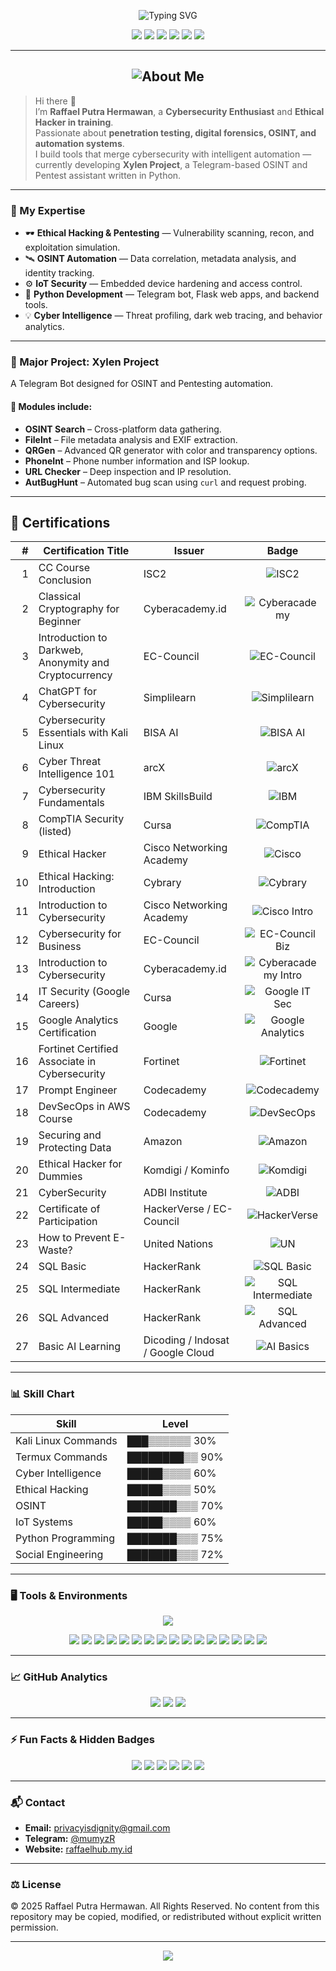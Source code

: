 <!-- Raffael Putra Hermawan GitHub README -->

<p align="center">
  <img src="https://readme-typing-svg.demolab.com?font=CMATRIX&size=45&duration=3000&pause=1000&color=00FF00&center=true&vCenter=true&width=900&lines=Raffael+Putra+Hermawan;Cybersecurity+%26+Ethical+Hacker;Developer+of+Xylen+Project;Red+Team+Cybersecurity" alt="Typing SVG" />
</p>

<p align="center">
  <img src="https://img.shields.io/badge/Status-Active-brightgreen?style=for-the-badge&logo=github" />
  <img src="https://img.shields.io/badge/Focus-Cybersecurity%20%7C%20OSINT-red?style=for-the-badge&logo=kalilinux" />
  <img src="https://img.shields.io/badge/Language-Python%20%7C%20HTML%20%7C%20JS-yellow?style=for-the-badge&logo=python" />
  <img src="https://img.shields.io/badge/Platform-Termux%20%7C%20Linux-blue?style=for-the-badge&logo=linux" />
  <img src="https://komarev.com/ghpvc/?username=raffaelhub&label=Visitors&color=ff0000&style=for-the-badge" />
  <img src="https://img.shields.io/github/followers/raffaelhub?style=for-the-badge&logo=github&label=Followers" />
</p>

---

<h2 align="center">
  <img src="https://readme-typing-svg.demolab.com?font=Minecraft&size=28&pause=1000&color=FFD700&center=true&vCenter=true&width=500&lines=About+Me" alt="About Me" />
</h2>

> Hi there 👋  
> I’m **Raffael Putra Hermawan**, a **Cybersecurity Enthusiast** and **Ethical Hacker in training**.  
> Passionate about **penetration testing, digital forensics, OSINT, and automation systems**.  
> I build tools that merge cybersecurity with intelligent automation — currently developing **Xylen Project**, a Telegram-based OSINT and Pentest assistant written in Python.  

---

### 🧠 My Expertise
- 🕶️ **Ethical Hacking & Pentesting** — Vulnerability scanning, recon, and exploitation simulation.  
- 🛰️ **OSINT Automation** — Data correlation, metadata analysis, and identity tracking.  
- ⚙️ **IoT Security** — Embedded device hardening and access control.  
- 💾 **Python Development** — Telegram bot, Flask web apps, and backend tools.  
- 💡 **Cyber Intelligence** — Threat profiling, dark web tracing, and behavior analytics.

---

### 🚀 Major Project: Xylen Project
A Telegram Bot designed for OSINT and Pentesting automation.
#### 🔧 Modules include:
- **OSINT Search** – Cross-platform data gathering.  
- **FileInt** – File metadata analysis and EXIF extraction.  
- **QRGen** – Advanced QR generator with color and transparency options.  
- **PhoneInt** – Phone number information and ISP lookup.  
- **URL Checker** – Deep inspection and IP resolution.  
- **AutBugHunt** – Automated bug scan using `curl` and request probing.  

---

## 🏅 Certifications

| # | Certification Title | Issuer | Badge |
|---:|--------------------|--------|:-----:|
| 1 | CC Course Conclusion | ISC2 | ![ISC2](https://img.shields.io/badge/CC%20Course-ISC2-blue?style=flat-square) |
| 2 | Classical Cryptography for Beginner | Cyberacademy.id | ![Cyberacademy](https://img.shields.io/badge/Classical%20Cryptography-Cyberacademy.id-blue?style=flat-square) |
| 3 | Introduction to Darkweb, Anonymity and Cryptocurrency | EC-Council | ![EC-Council](https://img.shields.io/badge/Darkweb%20%26%20Anonymity-EC--Council-red?style=flat-square) |
| 4 | ChatGPT for Cybersecurity | Simplilearn | ![Simplilearn](https://img.shields.io/badge/ChatGPT%20for%20Cybersecurity-Simplilearn-orange?style=flat-square) |
| 5 | Cybersecurity Essentials with Kali Linux | BISA AI | ![BISA AI](https://img.shields.io/badge/Cybersecurity%20Essentials-BISA%20AI-green?style=flat-square) |
| 6 | Cyber Threat Intelligence 101 | arcX | ![arcX](https://img.shields.io/badge/Cyber%20Threat%20Intelligence-arcX-blue?style=flat-square) |
| 7 | Cybersecurity Fundamentals | IBM SkillsBuild | ![IBM](https://img.shields.io/badge/Cybersecurity%20Fundamentals-IBM%20SkillsBuild-blue?style=flat-square) |
| 8 | CompTIA Security (listed) | Cursa | ![CompTIA](https://img.shields.io/badge/CompTIA%20Security-Cursa-lightgrey?style=flat-square) |
| 9 | Ethical Hacker | Cisco Networking Academy | ![Cisco](https://img.shields.io/badge/Ethical%20Hacker-Cisco%20Networking%20Academy-blue?style=flat-square) |
| 10 | Ethical Hacking: Introduction | Cybrary | ![Cybrary](https://img.shields.io/badge/Ethical%20Hacking%20Intro-Cybrary-yellow?style=flat-square) |
| 11 | Introduction to Cybersecurity | Cisco Networking Academy | ![Cisco Intro](https://img.shields.io/badge/Intro%20to%20Cybersecurity-Cisco-blue?style=flat-square) |
| 12 | Cybersecurity for Business | EC-Council | ![EC-Council Biz](https://img.shields.io/badge/Cybersecurity%20for%20Business-EC--Council-red?style=flat-square) |
| 13 | Introduction to Cybersecurity | Cyberacademy.id | ![Cyberacademy Intro](https://img.shields.io/badge/Intro%20to%20Cybersecurity-Cyberacademy.id-blue?style=flat-square) |
| 14 | IT Security (Google Careers) | Cursa | ![Google IT Sec](https://img.shields.io/badge/IT%20Security-Google%20Careers-lightgrey?style=flat-square) |
| 15 | Google Analytics Certification | Google | ![Google Analytics](https://img.shields.io/badge/Google%20Analytics-Google-blue?style=flat-square) |
| 16 | Fortinet Certified Associate in Cybersecurity | Fortinet | ![Fortinet](https://img.shields.io/badge/Fortinet%20Associate-Fortinet-red?style=flat-square) |
| 17 | Prompt Engineer | Codecademy | ![Codecademy](https://img.shields.io/badge/Prompt%20Engineer-Codecademy-purple?style=flat-square) |
| 18 | DevSecOps in AWS Course | Codecademy | ![DevSecOps](https://img.shields.io/badge/DevSecOps%20in%20AWS-Codecademy-orange?style=flat-square) |
| 19 | Securing and Protecting Data | Amazon | ![Amazon](https://img.shields.io/badge/Securing%20%26%20Protecting%20Data-Amazon-yellow?style=flat-square) |
| 20 | Ethical Hacker for Dummies | Komdigi / Kominfo | ![Komdigi](https://img.shields.io/badge/Ethical%20Hacker%20for%20Dummies-Komdigi%20%2F%20Kominfo-lightgrey?style=flat-square) |
| 21 | CyberSecurity | ADBI Institute | ![ADBI](https://img.shields.io/badge/CyberSecurity-ADBI%20Institute-blue?style=flat-square) |
| 22 | Certificate of Participation | HackerVerse / EC-Council | ![HackerVerse](https://img.shields.io/badge/Certificate%20of%20Participation-HackerVerse%20%2F%20EC--Council-green?style=flat-square) |
| 23 | How to Prevent E-Waste? | United Nations | ![UN](https://img.shields.io/badge/Prevent%20E--Waste-United%20Nations-blue?style=flat-square) |
| 24 | SQL Basic | HackerRank | ![SQL Basic](https://img.shields.io/badge/SQL%20Basic-HackerRank-orange?style=flat-square) |
| 25 | SQL Intermediate | HackerRank | ![SQL Intermediate](https://img.shields.io/badge/SQL%20Intermediate-HackerRank-orange?style=flat-square) |
| 26 | SQL Advanced | HackerRank | ![SQL Advanced](https://img.shields.io/badge/SQL%20Advanced-HackerRank-orange?style=flat-square) |
| 27 | Basic AI Learning | Dicoding / Indosat / Google Cloud | ![AI Basics](https://img.shields.io/badge/AI%20Basics-Dicoding%20%2F%20Indosat%20%2F%20Google%20Cloud-purple?style=flat-square) |

---

### 📊 Skill Chart
| Skill | Level |
|-------|--------|
| Kali Linux Commands | ███▒▒▒▒▒▒ 30% |
| Termux Commands | ████████▒▒ 90% |
| Cyber Intelligence | █████▒▒▒▒ 60% |
| Ethical Hacking | █████▒▒▒▒ 50% |
| OSINT | ███████▒▒▒ 70% |
| IoT Systems | █████▒▒▒▒ 60% |
| Python Programming | ███████▒▒▒ 75% |
| Social Engineering | ███████▒▒▒ 72% |

---

### 🖥️ Tools & Environments
<p align="center">
  <img src="https://skillicons.dev/icons?i=python,html,css,js,linux,kali,termux,bash,git,github,vscode,flask,docker,sqlite,mysql,mongodb,nginx,arduino,raspberrypi,powershell,postman,firebase,androidstudio,figma,aws,gcp,cloudflare,vim,nmap,metasploit" />
</p>

<p align="center">
  <img src="https://img.shields.io/badge/Operating%20System-Kali%20Linux%20%7C%20BlackArch%20%7C%20Termux%20%7C%20Ubuntu-black?style=for-the-badge&logo=kalilinux" />
  <img src="https://img.shields.io/badge/Networking-Wireshark%20%7C%20Nmap%20%7C%20Aircrack--ng%20%7C%20Netcat-blue?style=for-the-badge&logo=wireshark" />
  <img src="https://img.shields.io/badge/Pentest-BlackHat%20%7C%20WhiteHat%20%7C%20RedTeam-red?style=for-the-badge&logo=matrix" />
  <img src="https://img.shields.io/badge/IoT-Arduino%20%7C%20ESP32%20%7C%20Raspberry%20Pi%20%7C%20NodeMCU-orange?style=for-the-badge&logo=arduino" />
  <img src="https://img.shields.io/badge/Programming-Python%20%7C%20JavaScript%20%7C%20Bash%20%7C%20HTML5-yellow?style=for-the-badge&logo=python" />
  <img src="https://img.shields.io/badge/Framework-Flask%20%7C%20FastAPI%20%7C%20Node.js-green?style=for-the-badge&logo=flask" />
  <img src="https://img.shields.io/badge/Database-MySQL%20%7C%20SQLite%20%7C%20MongoDB%20%7C%20Redis-lightgrey?style=for-the-badge&logo=mysql" />
  <img src="https://img.shields.io/badge/Editor-VSCode%20%7C%20Vim%20%7C%20Nano%20%7C%20Android%20Studio-blueviolet?style=for-the-badge&logo=visualstudiocode" />
  <img src="https://img.shields.io/badge/Cloud-AWS%20%7C%20GCP%20%7C%20Cloudflare%20%7C%20Firebase-yellow?style=for-the-badge&logo=cloudflare" />
  <img src="https://img.shields.io/badge/Security%20Tools-Metasploit%20%7C%20BurpSuite%20%7C%20Hydra%20%7C%20John%20The%20Ripper-critical?style=for-the-badge&logo=metasploit" />
  <img src="https://img.shields.io/badge/Network%20Simulation-Cisco%20Packet%20Tracer%20%7C%20GNS3%20%7C%20EVE--NG-lightblue?style=for-the-badge&logo=cisco" />
  <img src="https://img.shields.io/badge/Virtualization-VirtualBox%20%7C%20VMware%20%7C%20QEMU-grey?style=for-the-badge&logo=vmware" />
  <img src="https://img.shields.io/badge/AI%20%26%20Automation-Python%20%7C%20TensorFlow%20%7C%20OpenAI%20%7C%20LangChain-green?style=for-the-badge&logo=openai" />
  <img src="https://img.shields.io/badge/Version%20Control-Git%20%7C%20GitHub%20%7C%20GitLab-orange?style=for-the-badge&logo=git" />
  <img src="https://img.shields.io/badge/IDE-Termux%20%7C%20VSCode%20%7C%20Acode%20%7C%20Jupyter%20Notebook-9cf?style=for-the-badge&logo=visualstudiocode" />
  <img src="https://img.shields.io/badge/Design-Figma%20%7C%20Canva%20%7C%20Photoshop%20%7C%20GIMP-purple?style=for-the-badge&logo=figma" />
</p>

---

### 📈 GitHub Analytics
<p align="center">
  <img src="https://github-readme-stats.vercel.app/api?username=raffaelhub&show_icons=true&theme=matrix&hide_border=true" />
  <img src="https://github-readme-streak-stats.herokuapp.com/?user=raffaelhub&theme=matrix&hide_border=true" />
  <img src="https://github-readme-stats.vercel.app/api/top-langs/?username=raffaelhub&layout=compact&theme=matrix&hide_border=true" />
</p>

---

### ⚡ Fun Facts & Hidden Badges
<p align="center">
  <img src="https://img.shields.io/badge/Made%20With-Termux-green?style=flat-square&logo=android" />
  <img src="https://img.shields.io/badge/Typing%20Speed-100%20WPM-blue?style=flat-square&logo=codeforces" />
  <img src="https://img.shields.io/badge/Coffee-Powered-black?style=flat-square&logo=buymeacoffee" />
  <img src="https://img.shields.io/badge/Night%20Mode-Always%20On-purple?style=flat-square&logo=visualstudiocode" />
  <img src="https://img.shields.io/badge/Brain%20Uptime-99.9%25-orange?style=flat-square&logo=serverless" />
  <img src="https://img.shields.io/badge/Mindset-Never%20Give%20Up-red?style=flat-square&logo=matrix" />
</p>

---

### 📬 Contact
- **Email:** privacyisdignity@gmail.com  
- **Telegram:** [@mumyzR](https://t.me/mumyzR)
- **Website:** [raffaelhub.my.id](https://www.raffaelhub.my.id)  

---

### ⚖️ License
© 2025 Raffael Putra Hermawan. All Rights Reserved. No content from this repository may be copied, modified, or redistributed without explicit written permission.

---

<p align="center">
  <img src="https://readme-typing-svg.demolab.com?font=Minecraft&size=22&pause=1000&color=00FF00&center=true&vCenter=true&width=600&lines=Thanks+for+visiting!;Stay+curious,+stay+secure.">
</p>
